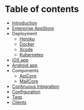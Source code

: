 # Table of contents

* [Introduction](README.md)
* [Enterprise AppStore](enterprise-appstore.md)
* Deployment
  * [Heroku](deployment/heroku.md)
  * [Docker](deployment/docker.md)
  * [Xcode](deployment/xcode.md)
  * [Kubernetes](deployment/kubernetes.md)
* [iOS app](ios-app.md)
* [Android app](android-app.md)
* Components
  * [ApiCore](components/apicore.md)
  * [MailCore](components/mailcore.md)
* [Continuous Integration](continuous-integration.md)
* [Configuration](configuration.md)
* [Tags](untitled.md)
* [Clients](clients.md)

